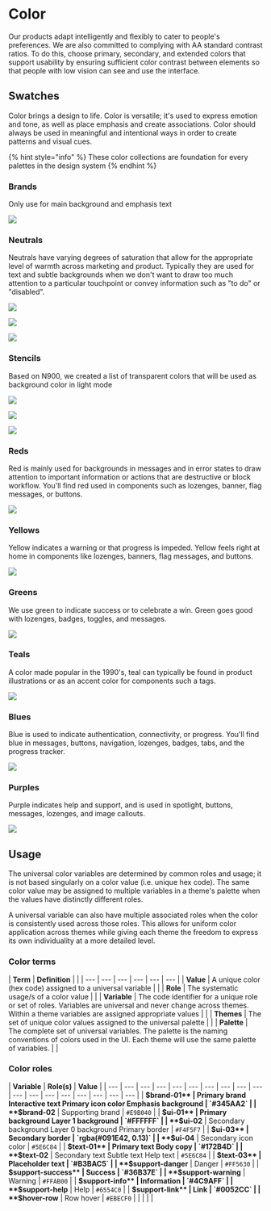 # Color

Our products adapt intelligently and flexibly to cater to people's preferences. We are also committed to complying with AA standard contrast ratios. To do this, choose primary, secondary, and extended colors that support usability by ensuring sufficient color contrast between elements so that people with low vision can see and use the interface.

## Swatches

Color brings a design to life. Color is versatile; it's used to express emotion and tone, as well as place emphasis and create associations. Color should always be used in meaningful and intentional ways in order to create patterns and visual cues. 

{% hint style="info" %}
These color collections are foundation for every palettes in the design system
{% endhint %}

### Brands

Only use for main background and emphasis text

![](../.gitbook/assets/brands.png)

### Neutrals

Neutrals have varying degrees of saturation that allow for the appropriate level of warmth across marketing and product. Typically they are used for text and subtle backgrounds when we don't want to draw too much attention to a particular touchpoint or convey information such as "to do" or "disabled".

![](../.gitbook/assets/neutrals-1.png)

![](../.gitbook/assets/neutrals-2.png)

![](../.gitbook/assets/neutrals-3.png)

### Stencils

Based on N900, we created a list of transparent colors that will be used as background color in light mode

![](../.gitbook/assets/stencils-1.png)

![](../.gitbook/assets/stencils-2.png)

![](../.gitbook/assets/stencils-3.png)

### Reds

Red is mainly used for backgrounds in messages and in error states to draw attention to important information or actions that are destructive or block workflow. You'll find red used in components such as lozenges, banner, flag messages, or buttons.

![](../.gitbook/assets/reds.png)

### Yellows

Yellow indicates a warning or that progress is impeded. Yellow feels right at home in components like lozenges, banners, flag messages, and buttons.

![](../.gitbook/assets/yellows.png)

### Greens

We use green to indicate success or to celebrate a win. Green goes good with lozenges, badges, toggles, and messages.

![](../.gitbook/assets/greens.png)

### Teals

A color made popular in the 1990's, teal can typically be found in product illustrations or as an accent color for components such a tags.

![](../.gitbook/assets/teals.png)

### Blues

Blue is used to indicate authentication, connectivity, or progress. You'll find blue in messages, buttons, navigation, lozenges, badges, tabs, and the progress tracker.

![](../.gitbook/assets/blues.png)

### Purples

Purple indicates help and support, and is used in spotlight, buttons, messages, lozenges, and image callouts.

![](../.gitbook/assets/purples.png)

## Usage

The universal color variables are determined by common roles and usage; it is not based singularly on a color value \(i.e. unique hex code\). The same color value may be assigned to multiple variables in a theme's palette when the values have distinctly different roles.

A universal variable can also have multiple associated roles when the color is consistently used across those roles. This allows for uniform color application across themes while giving each theme the freedom to express its own individuality at a more detailed level.

### Color terms

| **Term** | **Definition** |  |
| --- | --- | --- | --- | --- | --- |
| **Value** | A unique color \(hex code\) assigned to a universal variable |  |
| **Role** | The systematic usage/s of a color value |  |
| **Variable** | The code identifier for a unique role or set of roles. Variables are universal and never change across themes. Within a theme variables are assigned appropriate values |  |
| **Themes** | The set of unique color values assigned to the universal palette |  |
| **Palette** | The complete set of universal variables. The palette is the naming conventions of colors used in the UI. Each theme will use the same palette of variables. |  |

### Color roles

| **Variable** | **Role\(s\)** | **Value** |
| --- | --- | --- | --- | --- | --- | --- | --- | --- | --- | --- | --- | --- | --- | --- | --- | --- | --- |
| **$brand-01** | Primary brand  Interactive text  Primary icon color  Emphasis background | `#345AA2` |
| **$brand-02** | Supporting brand | `#E9B040` |
| **$ui-01** | Primary background  Layer 1 background | `#FFFFFF` |
| **$ui-02** | Secondary background  Layer 0 background  Primary border | `#F4F5F7` |
| **$ui-03** | Secondary border | `rgba(#091E42, 0.13)` |
| **$ui-04** | Secondary icon color | `#5E6C84` |
| **$text-01** | Primary text  Body copy | `#172B4D` |
| **$text-02** | Secondary text  Subtle text  Help text | `#5E6C84` |
| **$text-03** | Placeholder text | `#B3BAC5` |
| **$support-danger** | Danger | `#FF5630` |
| **$support-success** | Success | `#36B37E` |
| **$support-warning** | Warning | `#FFAB00` |
| **$support-info** | Information | `#4C9AFF` |
| **$support-help** | Help | `#6554C0` |
| **$support-link** | Link | `#0052CC` |
| **$hover-row** | Row hover | `#EBECF0` |
|  |  |  |



